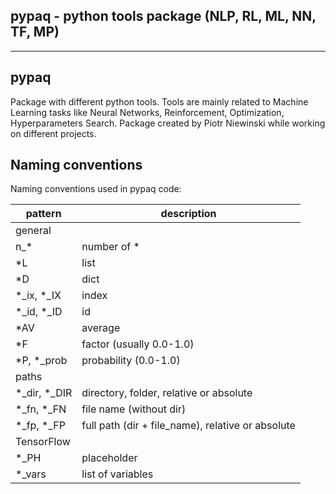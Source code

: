 
## pypaq - python tools package (NLP, RL, ML, NN, TF, MP)

-----------------

## pypaq
Package with different python tools.
Tools are mainly related to Machine Learning tasks like Neural Networks, Reinforcement, Optimization, Hyperparameters Search.
Package created by Piotr Niewinski while working on different projects.

## Naming conventions

Naming conventions used in pypaq code:

| pattern      | description |
| ---          | ---         
| general
| n_*          | number of * 
| *L           | list      
| *D           | dict
| *_ix, *_IX   | index
| *_id, *_ID   | id
| *AV          | average
| *F           | factor (usually 0.0-1.0) 
| *P, *_prob   | probability (0.0-1.0)
| paths
| *_dir, *_DIR | directory, folder, relative or absolute
| *_fn, *_FN   | file name (without dir)
| *_fp, *_FP   | full path (dir + file_name), relative or absolute
| TensorFlow
| *_PH         | placeholder
| *_vars       | list of variables
